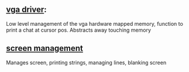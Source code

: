 ## [vga driver](../src/kernel/lib/vga_driver.c):

Low level management of the vga hardware mapped memory, function to print a chat at cursor pos.
Abstracts away touching memory

## [screen management](../src/kernel/lib/screen.c)

Manages screen, printing strings, managing lines, blanking screen